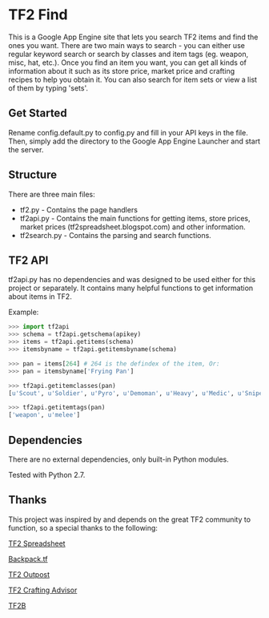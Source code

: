 TF2 Find
========

This is a Google App Engine site that lets you search TF2 items and find the ones you want. There are two main ways to search - you can either use regular keyword search or search by classes and item tags (eg. weapon, misc, hat, etc.). Once you find an item you want, you can get all kinds of information about it such as its store price, market price and crafting recipes to help you obtain it. You can also search for item sets or view a list of them by typing 'sets'.

Get Started
-----------

Rename config.default.py to config.py and fill in your API keys in the file. Then, simply add the directory to the Google App Engine Launcher and start the server.

Structure
---------

There are three main files:

 * tf2.py - Contains the page handlers
 * tf2api.py - Contains the main functions for getting items, store prices, market prices (tf2spreadsheet.blogspot.com) and other information.
 * tf2search.py - Contains the parsing and search functions.

TF2 API
-------
tf2api.py has no dependencies and was designed to be used either for this project or separately. It contains many helpful functions to get information about items in TF2.

Example:
```python
>>> import tf2api
>>> schema = tf2api.getschema(apikey)
>>> items = tf2api.getitems(schema)
>>> itemsbyname = tf2api.getitemsbyname(schema)

>>> pan = items[264] # 264 is the defindex of the item, Or:
>>> pan = itemsbyname['Frying Pan']

>>> tf2api.getitemclasses(pan)
[u'Scout', u'Soldier', u'Pyro', u'Demoman', u'Heavy', u'Medic', u'Sniper']

>>> tf2api.getitemtags(pan)
['weapon', u'melee']
```

Dependencies
------------
There are no external dependencies, only built-in Python modules.

Tested with Python 2.7.

Thanks
------
This project was inspired by and depends on the great TF2 community to function, so a special thanks to the following:

[TF2 Spreadsheet](http://tf2spreadsheet.traderempire.com)

[Backpack.tf](http://backpack.tf)

[TF2 Outpost](http://tf2outpost.com)

[TF2 Crafting Advisor](http://tf2crafting.info)

[TF2B](http://tf2b.com)
